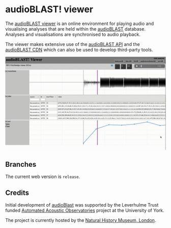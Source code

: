 # audioBLAST! viewer
The [audioBLAST viewer](https://view.audioblast.org) is an online environment for playing audio and visualising analyses that are held within the [audioBLAST](https://audioblast.org) database. Analyses and visualisations are synchronised to audio playback.

The viewer makes extensive use of the [audioBLAST API](https://api.audioblast.org) and the [audioBLAST CDN](https://cdn.audioblast.org) which can also be used to develop third-party tools.

![Video of audioBlast viewer playing a file](https://raw.githubusercontent.com/audioblast/view.audioblast.org/master/docs/ab1.gif)

## Branches
The current web version is `release`.

## Credits
Initial development of [audioBlast](https://audioblast.org) was supported by the Leverhulme Trust funded [Automated Acoustic Observatories](https://ebaker.me.uk/aao) project at the University of York.

The project is currently hosted by the [Natural History Museum, London](https://www.nhm.ac.uk).
